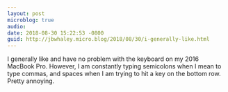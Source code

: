 ```yaml
---
layout: post
microblog: true
audio: 
date: 2018-08-30 15:22:53 -0800
guid: http://jbwhaley.micro.blog/2018/08/30/i-generally-like.html
---
```

I generally like and have no problem with the keyboard on my 2016 MacBook Pro. However, I am constantly typing semicolons when I mean to type commas, and spaces when I am trying to hit a key on the bottom row. Pretty annoying.
